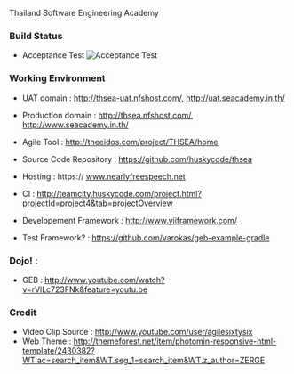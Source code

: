 Thailand Software Engineering Academy

### Build Status
* Acceptance Test ![Acceptance Test](http://teamcity3.huskycode.com/app/rest/builds/buildType:bt11/statusIcon)

### Working Environment
* UAT domain : http://thsea-uat.nfshost.com/, http://uat.seacademy.in.th/
* Production domain : http://thsea.nfshost.com/, http://www.seacademy.in.th/
 
* Agile Tool : http://theeidos.com/project/THSEA/home
* Source Code Repository : https://github.com/huskycode/thsea
* Hosting : https:// www.nearlyfreespeech.net
* CI : http://teamcity.huskycode.com/project.html?projectId=project4&tab=projectOverview
* Developement Framework : http://www.yiiframework.com/
* Test Framework? : https://github.com/varokas/geb-example-gradle 

### Dojo! :
* GEB : http://www.youtube.com/watch?v=rVlLc723FNk&feature=youtu.be
 
### Credit
* Video Clip Source : http://www.youtube.com/user/agilesixtysix
* Web Theme : http://themeforest.net/item/photomin-responsive-html-template/2430382?WT.ac=search_item&WT.seg_1=search_item&WT.z_author=ZERGE
 
